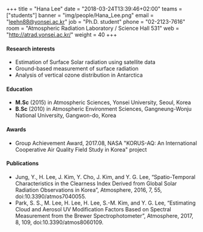 +++
title = "Hana Lee"
date = "2018-03-24T13:39:46+02:00"
teams = ["students"]
banner = "img/people/Hana_Lee.png"
email = "leehn88@yonsei.ac.kr"
job = "Ph.D. student"
phone = "02-2123-7616"
room = "Atmospheric Radiation Laboratory / Science Hall 531"
web = "http://atrad.yonsei.ac.kr/"
weight = 40
+++

#### Research interests
+ Estimation of Surface Solar radiation using satellite data
+ Ground-based measurement of surface radiation
+ Analysis of vertical ozone distribution in Antarctica

#### Education
 + **M.Sc** (2015) in Atmospheric Sciences, Yonsei University, Seoul, Korea
 + **B.Sc** (2010) in Atmospheric Environment Sciences, Gangneung-Wonju National University, Gangwon-do, Korea

#### Awards
 + Group Achievement Award, 2017.08, NASA "KORUS-AQ: An International Cooperative Air Quality Field Study in Korea" project

#### Publications
+ Jung, Y., H. Lee, J. Kim, Y. Cho, J. Kim, and Y. G. Lee, “Spatio-Temporal Characteristics in the Clearness Index Derived from Global Solar Radiation Observations in Korea”, Atmosphere, 2016, 7, 55, doi:10.3390/atmos7040055.
+ Park, S. S., M. Lee, H. Lee, H. Lee, S.-M. Kim, and Y. G. Lee, “Estimating Cloud and Aerosol UV Modification Factors Based on Spectral Measurement from the Brewer Spectrophotometer”, Atmosphere, 2017, 8, 109, doi:10.3390/atmos8060109.
